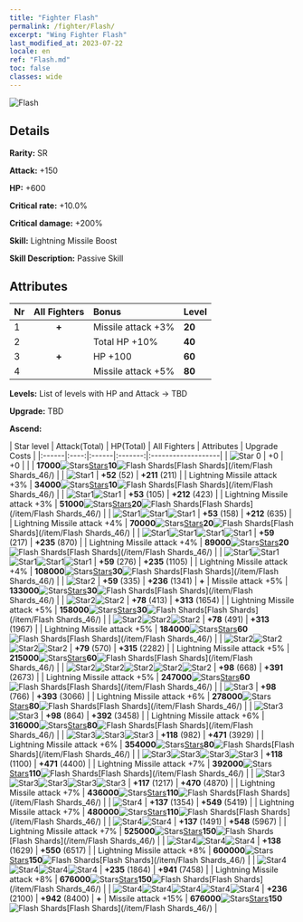 ```yaml
---
title: "Fighter Flash"
permalink: /fighter/Flash/
excerpt: "Wing Fighter Flash"
last_modified_at: 2023-07-22
locale: en
ref: "Flash.md"
toc: false
classes: wide
---
```



 ![Flash](/images/ship/fj_img18.png)

## Details

 **Rarity:** SR 

 **Attack:** +150

 **HP:** +600

 **Critical rate:** +10.0%

 **Critical damage:** +200%

 **Skill:** Lightning Missile Boost

 **Skill Description:**  Passive Skill

## Attributes

  |  Nr | All Fighters | Bonus | Level |
  |:----|:-------------:|:--------------------|:--------|
  | 1  | **+**  | Missile attack +3%  | **20** |
  | 2  |   | Total HP +10%  | **40** |
  | 3  | **+**  | HP +100  | **60** |
  | 4  |   | Missile attack +5%  | **80** |


 **Levels:**  List of levels with HP and Attack -> TBD

 **Upgrade:**  TBD

 **Ascend:**  

  |  Star level | Attack(Total) | HP(Total) | All Fighters | Attributes | Upgrade Costs |
  |:------|:----:|:------|:-------:|:-------------------|
  | ![Star 0](/images/s0.png)  | +0  | +0  |  |    | **17000**![Stars](/images/item/Stars_p.png)[Stars](/item/Stars_2/)**10**![Flash Shards](/images/item/Flash_Shards_p.png)[Flash Shards](/item/Flash Shards_46/) |
  | ![Star1](/images/s1.png)  | **+52** (52)  | **+211** (211)  |   | Lightning Missile attack +3%  | **34000**![Stars](/images/item/Stars_p.png)[Stars](/item/Stars_2/)**10**![Flash Shards](/images/item/Flash_Shards_p.png)[Flash Shards](/item/Flash Shards_46/) |
  | ![Star1](/images/s1.png)![Star1](/images/s1.png)  | **+53** (105)  | **+212** (423)  |   | Lightning Missile attack +3%  | **51000**![Stars](/images/item/Stars_p.png)[Stars](/item/Stars_2/)**20**![Flash Shards](/images/item/Flash_Shards_p.png)[Flash Shards](/item/Flash Shards_46/) |
  | ![Star1](/images/s1.png)![Star1](/images/s1.png)![Star1](/images/s1.png)  | **+53** (158)  | **+212** (635)  |   | Lightning Missile attack +4%  | **70000**![Stars](/images/item/Stars_p.png)[Stars](/item/Stars_2/)**20**![Flash Shards](/images/item/Flash_Shards_p.png)[Flash Shards](/item/Flash Shards_46/) |
  | ![Star1](/images/s1.png)![Star1](/images/s1.png)![Star1](/images/s1.png)![Star1](/images/s1.png)  | **+59** (217)  | **+235** (870)  |   | Lightning Missile attack +4%  | **89000**![Stars](/images/item/Stars_p.png)[Stars](/item/Stars_2/)**20**![Flash Shards](/images/item/Flash_Shards_p.png)[Flash Shards](/item/Flash Shards_46/) |
  | ![Star1](/images/s1.png)![Star1](/images/s1.png)![Star1](/images/s1.png)![Star1](/images/s1.png)![Star1](/images/s1.png)  | **+59** (276)  | **+235** (1105)  |   | Lightning Missile attack +4%  | **108000**![Stars](/images/item/Stars_p.png)[Stars](/item/Stars_2/)**30**![Flash Shards](/images/item/Flash_Shards_p.png)[Flash Shards](/item/Flash Shards_46/) |
  | ![Star2](/images/s2.png)  | **+59** (335)  | **+236** (1341)  | **+**  | Missile attack +5%  | **133000**![Stars](/images/item/Stars_p.png)[Stars](/item/Stars_2/)**30**![Flash Shards](/images/item/Flash_Shards_p.png)[Flash Shards](/item/Flash Shards_46/) |
  | ![Star2](/images/s2.png)![Star2](/images/s2.png)  | **+78** (413)  | **+313** (1654)  |   | Lightning Missile attack +5%  | **158000**![Stars](/images/item/Stars_p.png)[Stars](/item/Stars_2/)**30**![Flash Shards](/images/item/Flash_Shards_p.png)[Flash Shards](/item/Flash Shards_46/) |
  | ![Star2](/images/s2.png)![Star2](/images/s2.png)![Star2](/images/s2.png)  | **+78** (491)  | **+313** (1967)  |   | Lightning Missile attack +5%  | **184000**![Stars](/images/item/Stars_p.png)[Stars](/item/Stars_2/)**60**![Flash Shards](/images/item/Flash_Shards_p.png)[Flash Shards](/item/Flash Shards_46/) |
  | ![Star2](/images/s2.png)![Star2](/images/s2.png)![Star2](/images/s2.png)![Star2](/images/s2.png)  | **+79** (570)  | **+315** (2282)  |   | Lightning Missile attack +5%  | **215000**![Stars](/images/item/Stars_p.png)[Stars](/item/Stars_2/)**60**![Flash Shards](/images/item/Flash_Shards_p.png)[Flash Shards](/item/Flash Shards_46/) |
  | ![Star2](/images/s2.png)![Star2](/images/s2.png)![Star2](/images/s2.png)![Star2](/images/s2.png)![Star2](/images/s2.png)  | **+98** (668)  | **+391** (2673)  |   | Lightning Missile attack +5%  | **247000**![Stars](/images/item/Stars_p.png)[Stars](/item/Stars_2/)**60**![Flash Shards](/images/item/Flash_Shards_p.png)[Flash Shards](/item/Flash Shards_46/) |
  | ![Star3](/images/s3.png)  | **+98** (766)  | **+393** (3066)  |   | Lightning Missile attack +6%  | **278000**![Stars](/images/item/Stars_p.png)[Stars](/item/Stars_2/)**80**![Flash Shards](/images/item/Flash_Shards_p.png)[Flash Shards](/item/Flash Shards_46/) |
  | ![Star3](/images/s3.png)![Star3](/images/s3.png)  | **+98** (864)  | **+392** (3458)  |   | Lightning Missile attack +6%  | **316000**![Stars](/images/item/Stars_p.png)[Stars](/item/Stars_2/)**80**![Flash Shards](/images/item/Flash_Shards_p.png)[Flash Shards](/item/Flash Shards_46/) |
  | ![Star3](/images/s3.png)![Star3](/images/s3.png)![Star3](/images/s3.png)  | **+118** (982)  | **+471** (3929)  |   | Lightning Missile attack +6%  | **354000**![Stars](/images/item/Stars_p.png)[Stars](/item/Stars_2/)**80**![Flash Shards](/images/item/Flash_Shards_p.png)[Flash Shards](/item/Flash Shards_46/) |
  | ![Star3](/images/s3.png)![Star3](/images/s3.png)![Star3](/images/s3.png)![Star3](/images/s3.png)  | **+118** (1100)  | **+471** (4400)  |   | Lightning Missile attack +7%  | **392000**![Stars](/images/item/Stars_p.png)[Stars](/item/Stars_2/)**110**![Flash Shards](/images/item/Flash_Shards_p.png)[Flash Shards](/item/Flash Shards_46/) |
  | ![Star3](/images/s3.png)![Star3](/images/s3.png)![Star3](/images/s3.png)![Star3](/images/s3.png)![Star3](/images/s3.png)  | **+117** (1217)  | **+470** (4870)  |   | Lightning Missile attack +7%  | **436000**![Stars](/images/item/Stars_p.png)[Stars](/item/Stars_2/)**110**![Flash Shards](/images/item/Flash_Shards_p.png)[Flash Shards](/item/Flash Shards_46/) |
  | ![Star4](/images/s4.png)  | **+137** (1354)  | **+549** (5419)  |   | Lightning Missile attack +7%  | **480000**![Stars](/images/item/Stars_p.png)[Stars](/item/Stars_2/)**110**![Flash Shards](/images/item/Flash_Shards_p.png)[Flash Shards](/item/Flash Shards_46/) |
  | ![Star4](/images/s4.png)![Star4](/images/s4.png)  | **+137** (1491)  | **+548** (5967)  |   | Lightning Missile attack +7%  | **525000**![Stars](/images/item/Stars_p.png)[Stars](/item/Stars_2/)**150**![Flash Shards](/images/item/Flash_Shards_p.png)[Flash Shards](/item/Flash Shards_46/) |
  | ![Star4](/images/s4.png)![Star4](/images/s4.png)![Star4](/images/s4.png)  | **+138** (1629)  | **+550** (6517)  |   | Lightning Missile attack +8%  | **600000**![Stars](/images/item/Stars_p.png)[Stars](/item/Stars_2/)**150**![Flash Shards](/images/item/Flash_Shards_p.png)[Flash Shards](/item/Flash Shards_46/) |
  | ![Star4](/images/s4.png)![Star4](/images/s4.png)![Star4](/images/s4.png)![Star4](/images/s4.png)  | **+235** (1864)  | **+941** (7458)  |   | Lightning Missile attack +8%  | **676000**![Stars](/images/item/Stars_p.png)[Stars](/item/Stars_2/)**150**![Flash Shards](/images/item/Flash_Shards_p.png)[Flash Shards](/item/Flash Shards_46/) |
  | ![Star4](/images/s4.png)![Star4](/images/s4.png)![Star4](/images/s4.png)![Star4](/images/s4.png)![Star4](/images/s4.png)  | **+236** (2100)  | **+942** (8400)  | **+**  | Missile attack +15%  | **676000**![Stars](/images/item/Stars_p.png)[Stars](/item/Stars_2/)**150**![Flash Shards](/images/item/Flash_Shards_p.png)[Flash Shards](/item/Flash Shards_46/) |

